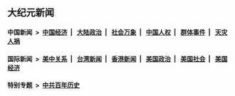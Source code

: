 ## 大纪元新闻

#### 中国新闻 &nbsp;>&nbsp; [中国经济](indexes/ncid283/README.md?08011645) &nbsp;| &nbsp; [大陆政治](indexes/ncid277/README.md?08011645) &nbsp;| &nbsp; [社会万象](indexes/ncid282/README.md?08011645) &nbsp;| &nbsp; [中国人权](indexes/ncid278/README.md?08011645) &nbsp;| &nbsp; [群体事件](indexes/ncid279/README.md?08011645) &nbsp;| &nbsp; [天灾人祸](indexes/ncid280/README.md?08011645)

#### 国际新闻 &nbsp;>&nbsp; [美中关系](indexes/nf1412576/README.md?08011645) &nbsp;| &nbsp; [台湾新闻](indexes/ncid1349361/README.md?08011645) &nbsp;| &nbsp; [香港新闻](indexes/ncid1349362/README.md?08011645) &nbsp;| &nbsp; [美国政治](indexes/ncid1078159/README.md?08011645) &nbsp;| &nbsp; [美国社会](indexes/ncid1078160/README.md?08011645) &nbsp;| &nbsp; [美国经济](indexes/ncid1078158/README.md?08011645)

#### 特别专题 &nbsp;>&nbsp; [中共百年历史](https://github.com/epoch-news/epoch-special/blob/master/README.md?08011645)  
